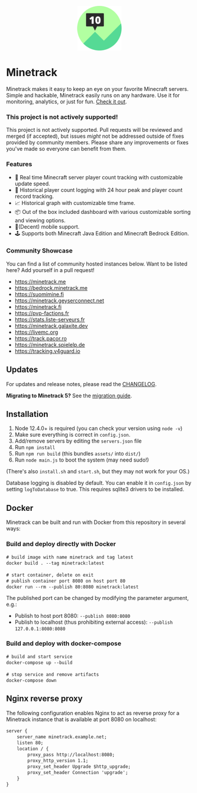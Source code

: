 <p align="center">
	<img width="120" height="120" src="assets/images/logo.svg">
</p>

# Minetrack
Minetrack makes it easy to keep an eye on your favorite Minecraft servers. Simple and hackable, Minetrack easily runs on any hardware. Use it for monitoring, analytics, or just for fun. [Check it out](https://minetrack.me).

### This project is not actively supported!
This project is not actively supported. Pull requests will be reviewed and merged (if accepted), but issues _might_ not be addressed outside of fixes provided by community members. Please share any improvements or fixes you've made so everyone can benefit from them.

### Features
- 🚀 Real time Minecraft server player count tracking with customizable update speed.
- 📝 Historical player count logging with 24 hour peak and player count record tracking.
- 📈 Historical graph with customizable time frame.
- 📦 Out of the box included dashboard with various customizable sorting and viewing options.
- 📱(Decent) mobile support.
- 🕹 Supports both Minecraft Java Edition and Minecraft Bedrock Edition.

### Community Showcase
You can find a list of community hosted instances below. Want to be listed here? Add yourself in a pull request!

* https://minetrack.me
* https://bedrock.minetrack.me
* https://suomimine.fi
* https://minetrack.geyserconnect.net
* https://minetrack.fi
* https://pvp-factions.fr
* https://stats.liste-serveurs.fr
* https://minetrack.galaxite.dev
* https://livemc.org
* https://track.pacor.ro
* https://minetrack.spielelp.de
* https://tracking.v4guard.io

## Updates
For updates and release notes, please read the [CHANGELOG](docs/CHANGELOG.md).

**Migrating to Minetrack 5?** See the [migration guide](docs/MIGRATING.md).

## Installation
1. Node 12.4.0+ is required (you can check your version using `node -v`)
2. Make sure everything is correct in ```config.json```.
3. Add/remove servers by editing the ```servers.json``` file
4. Run ```npm install```
5. Run ```npm run build``` (this bundles `assets/` into `dist/`)
6. Run ```node main.js``` to boot the system (may need sudo!)

(There's also ```install.sh``` and ```start.sh```, but they may not work for your OS.)

Database logging is disabled by default. You can enable it in ```config.json``` by setting ```logToDatabase``` to true.
This requires sqlite3 drivers to be installed.

## Docker
Minetrack can be built and run with Docker from this repository in several ways:

### Build and deploy directly with Docker
```
# build image with name minetrack and tag latest
docker build . --tag minetrack:latest

# start container, delete on exit
# publish container port 8080 on host port 80
docker run --rm --publish 80:8080 minetrack:latest
```

The published port can be changed by modifying the parameter argument, e.g.:  
* Publish to host port 8080: `--publish 8080:8080`  
* Publish to localhost (thus prohibiting external access): `--publish 127.0.0.1:8080:8080`

### Build and deploy with docker-compose
```
# build and start service
docker-compose up --build

# stop service and remove artifacts
docker-compose down
```

## Nginx reverse proxy
The following configuration enables Nginx to act as reverse proxy for a Minetrack instance that is available at port 8080 on localhost:
```
server {
    server_name minetrack.example.net;
    listen 80;
    location / {
        proxy_pass http://localhost:8080;
        proxy_http_version 1.1;
        proxy_set_header Upgrade $http_upgrade;
        proxy_set_header Connection 'upgrade';
    }
}
```
